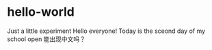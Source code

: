 # hello-world
Just a little experiment
Hello everyone! Today is the sceond day of my school open
能出现中文吗？

